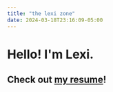 ```yaml
---
title: "the lexi zone"
date: 2024-03-18T23:16:09-05:00
---
```


# Hello! I'm Lexi.

## Check out [my resume](/resume)!
